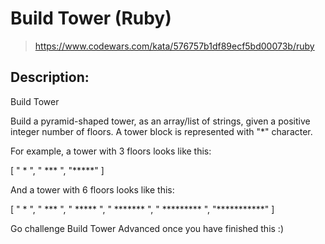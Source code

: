 # Build Tower (Ruby)

> https://www.codewars.com/kata/576757b1df89ecf5bd00073b/ruby

## Description:
Build Tower

Build a pyramid-shaped tower, as an array/list of strings, given a positive integer number of floors. A tower block is represented with "*" character.

For example, a tower with 3 floors looks like this:

[
  "  *  ",
  " *** ", 
  "*****"
]

And a tower with 6 floors looks like this:

[
  "     *     ", 
  "    ***    ", 
  "   *****   ", 
  "  *******  ", 
  " ********* ", 
  "***********"
]

Go challenge Build Tower Advanced once you have finished this :)

